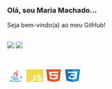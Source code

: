 ### Olá, sou Maria Machado...
Seja bem-vindo(a) ao meu GitHub!
##

<div>
  <a hreaf=https://github.com/maria-efmachado>
    <img height="180cm" src="https://github-readme-stats.vercel.app/api?username=maria-efmachado&show_icons=true&theme=synthwave">
    <img height="100cm" src="https://github-readme-stats.vercel.app/api/top-langs/?username=maria-efmachado&layout=compact&theme=synthwave">
</div>

##

<div style="display: inline_block"><br>
  <img align="center" alt="Maria-Java" height="30" width="40" src="https://github.com/devicons/devicon/blob/master/icons/java/java-original.svg">
  <img align="center" alt="Maria-Js" height="30" width="40" src="https://raw.githubusercontent.com/devicons/devicon/master/icons/javascript/javascript-plain.svg">
  <img align="center" alt="Maria-HTML" height="30" width="40" src="https://raw.githubusercontent.com/devicons/devicon/master/icons/html5/html5-original.svg">
  <img align="center" alt="Maria-CSS" height="30" width="40" src="https://raw.githubusercontent.com/devicons/devicon/master/icons/css3/css3-original.svg">
</div>
  
  
  
